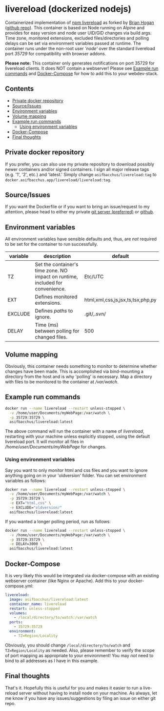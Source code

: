 # livereload (dockerized nodejs)

Containerized implementation of [npm livereload](https://www.npmjs.com/package/livereload) as forked by [Brian Hogan](https://github.com/napcs) ([github repo](https://github.com/napcs/node-livereload)). This container is based on Node running on Alpine and provides for easy version and node user UID/GID changes via build args. Time zone, monitored extensions, excluded files/directories and polling delays can be set via environment variables passed at runtime. The container runs under the non-root user *'node'* over the standard livereload port *35729* for compatibility with browser addons.

**Please note:** This container only generates notifications on port 35729 for livereload clients. It does NOT contain a webserver! Please see [Example run commands](#example-run-commands) and [Docker-Compose](#docker-compose) for how to add this to your webdev-stack.

## Contents

- [Private docker repository](#private-docker-repository)
- [Source/Issues](#source-issues)
- [Environment variables](#environment-variables)
- [Volume mapping](#volume-mapping)
- [Example run commands](#example-run-commands)
    - [Using environment variables](#using-environment-variables)
- [Docker-Compose](#docker-compose)
- [Final thoughts](#final-thoughts)

## Private docker repository

If you prefer, you can also use my private repository to download possibly newer containers and/or signed containers. I sign all major release tags (e.g. '1', '2', etc.) and 'latest.' Simply change `asifbacchus/livereload:tag` to `docker.asifbacchus.app/livereload/livereload:tag`.

## Source/Issues

If you want the Dockerfile or if you want to bring an issue/request to my attention, please head to either my private [git server (preferred)](https://git.asifbacchus.app/ab-docker/webdev) or [github](https://github.com/asifbacchus/webdev).

## Environment variables

All environment variables have sensible defaults and, thus, are *not* required to be set for the container to run successfully.

| variable | description                                                  | default                           |
| -------- | ------------------------------------------------------------ | --------------------------------- |
| TZ       | Set the container's time zone. NO impact on runtime, included for convenience. | Etc/UTC                           |
| EXT      | Defines monitored extensions.                                | html,xml,css,js,jsx,ts,tsx,php,py |
| EXCLUDE  | Defines *paths* to ignore.                                   | .git/,.svn/                       |
| DELAY    | Time (ms) between polling for changed files.                 | 500                               |

## Volume mapping

Obviously, this container needs something to monitor to determine whether changes have been made. This is accomplished via bind-mounting a directory from the host and is why 'polling' is necessary. Map a directory with files to be monitored to the container at */var/watch*.

## Example run commands

```bash
docker run --name livereload --restart unless-stopped \
  -v /home/user/Documents/myWebPage:/var/watch \
  -p 35729:35729 \
  asifbacchus/livereload:latest
```

The above command will run the container with a name of *livereload*, restarting with your machine unless explicitly stopped, using the default livereload port. It will monitor all files in */home/user/Documents/myWebPage* for changes.

### Using environment variables

Say you want to only monitor html and css files and you want to ignore anything going on in your 'oldversion' folder. You can set environment variables as follows:

```bash
docker run --name livereload --restart unless-stopped \
  -v /home/user/Documents/myWebPage:/var/watch \
  -p 35729:35729 \
  -e EXT="html,css" \
  -e EXCLUDE="oldversion/"
  asifbacchus/livereload:latest
```

If you wanted a longer polling period, run as follows:

```bash
docker run --name livereload --restart unless-stopped \
  -v /home/user/Documents/myWebPage:/var/watch \
  -p 35729:35729 \
  -e DELAY=3000 \
  asifbacchus/livereload:latest
```

## Docker-Compose

It is very likely this would be integrated via docker-compose with an existing webserver container (like Nginx or Apache). Add this to your docker-compose.yml:

```yaml
livereload:
  image: asifbacchus/livereload:latest
  container_name: livereload
  restart: unless-stopped
  volumes:
    - /local/directory/to/watch:/var/watch
  ports:
    - 35729:35729
  environment:
    - TZ=Region/Locality
```

Obviously, you should change `/local/directory/to/watch` and `TZ=Region/Locality` as needed. Also, please remember to verify the scope of port mapping as appropriate to your environment! You may *not* need to bind to all addresses as I have in this example.

## Final thoughts

That's it. Hopefully this is useful for you and makes it easier to run a live-reload server without having to install node on your machine. As always, let me know if you have any issues/suggestions by filing an issue on either git repo.